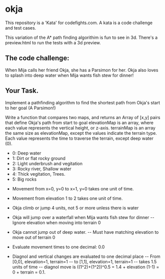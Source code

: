 # okja
This repository is a 'Kata' for codefights.com.
A kata is a code challenge and test cases.

This variation of the A* path finding algorithim is fun to see in 3d.
There's a preview.html to run the tests with a 3d preview.

## The code challenge:

When Mija calls her friend Okja, she has a Parsimon for her. Okja also loves to splash into deep water when Mija wants fish stew for dinner!

## Your Task.
Implement a pathfinding algorithm to find the shortest path from Okja's start to her goal (A Parsimon!)

Write a function that compares two maps, and returns an Array of [x,y] pairs that define Okja's path from start to goal
elevationMap is an array, where each value represents the vertical height, or z-axis.
terrainMap is an array the same size as elevationMap, except the values indicate the terrain type. Each value represents the time to traverse the terrain, except deep water (0).

* 0: Deep water
* 1: Dirt or flat rocky ground
* 2: Light underbrush and vegitation
* 3: Rocky river, Shallow water
* 4: Thick vegitation, Trees.
* 5: Big rocks

- Movement from x=0, y=0 to x=1, y=0 takes one unit of time.
- Movement from elevation 1 to 2 takes one unit of time.
- Okja climb or jump 4 units, not 5 or more unless there is water
- Okja will jump over a waterfall when Mija wants fish stew for dinner
--  Ignore elevation when moving into terrain 0
- Okja cannot jump out of deep water.
--  Must have matching elevation to move out of terrain 0

- Evaluate movement times to one decimal: 0.0
- Diagnol and vertical changes are evaluated to one decimal place
--  From [0,0], elevation=1, terrain=1
--  to [1,1], elevation=1, terrain=1
--  takes 1.5 units of time
--    diagnol move is ((1^2)+(1^2))^0.5 = 1.4 + elevation (1-1) = 0 + terrain = 0.1.
